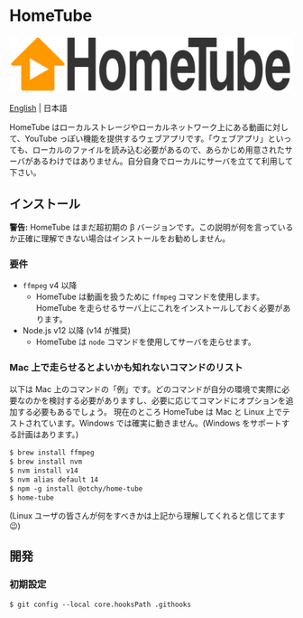 # HomeTube

![HomeTube](resources/svg/logo.svg)

[English](README.md) | 日本語

HomeTube はローカルストレージやローカルネットワーク上にある動画に対して、YouTube っぽい機能を提供するウェブアプリです。「ウェブアプリ」といっても、ローカルのファイルを読み込む必要があるので、あらかじめ用意されたサーバがあるわけではありません。自分自身でローカルにサーバを立てて利用して下さい。

## インストール

**警告:** HomeTube はまだ超初期の β バージョンです。この説明が何を言っているか正確に理解できない場合はインストールをお勧めしません。

### 要件

-   `ffmpeg` v4 以降
    -   HomeTube は動画を扱うために `ffmpeg` コマンドを使用します。HomeTube を走らせるサーバ上にこれをインストールしておく必要があります。
-   Node.js v12 以降 (v14 が推奨)
    -   HomeTube は `node` コマンドを使用してサーバを走らせます。

### Mac 上で走らせるとよいかも知れないコマンドのリスト

以下は Mac 上のコマンドの「例」です。どのコマンドが自分の環境で実際に必要なのかを検討する必要がありますし、必要に応じてコマンドにオプションを追加する必要もあるでしょう。
現在のところ HomeTube は Mac と Linux 上でテストされています。Windows では確実に動きません。(Windows をサポートする計画はあります。)

```
$ brew install ffmpeg
$ brew install nvm
$ nvm install v14
$ nvm alias default 14
$ npm -g install @otchy/home-tube
$ home-tube
```

(Linux ユーザの皆さんが何をすべきかは上記から理解してくれると信じてます 😉)

## 開発

### 初期設定

```
$ git config --local core.hooksPath .githooks
```
